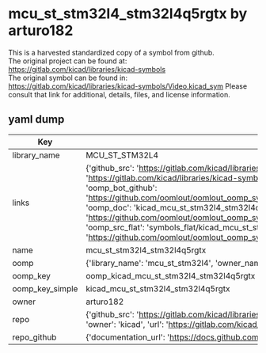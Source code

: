 # mcu_st_stm32l4_stm32l4q5rgtx by arturo182  
This is a harvested standardized copy of a symbol from github.  
The original project can be found at:  
https://gitlab.com/kicad/libraries/kicad-symbols  
The original symbol can be found in:
https://gitlab.com/kicad/libraries/kicad-symbols/Video.kicad_sym
Please consult that link for additional, details, files, and license information.  
## yaml dump  
| Key | Value |  
| --- | --- |  
| library_name | MCU_ST_STM32L4 |  
| links | {'github_src': 'https://gitlab.com/kicad/libraries/kicad-symbols/Video.kicad_sym', 'github_src_repo': 'https://gitlab.com/kicad/libraries/kicad-symbols', 'oomp_bot': 'kicad_mcu_st_stm32l4_stm32l4q5rgtx/working', 'oomp_bot_github': 'https://github.com/oomlout/oomlout_oomp_symbol_bot/tree/main/kicad_mcu_st_stm32l4_stm32l4q5rgtx/working', 'oomp_doc': 'kicad_mcu_st_stm32l4_stm32l4q5rgtx/working', 'oomp_doc_github': 'https://github.com/oomlout/oomlout_oomp_symbol_doc/tree/main/kicad_mcu_st_stm32l4_stm32l4q5rgtx/working', 'oomp_src_flat': 'symbols_flat/kicad_mcu_st_stm32l4_stm32l4q5rgtx/working', 'oomp_src_flat_github': 'https://github.com/oomlout/oomlout_oomp_symbol_src/tree/main/kicad_mcu_st_stm32l4_stm32l4q5rgtx/working'} |  
| name | mcu_st_stm32l4_stm32l4q5rgtx |  
| oomp | {'library_name': 'mcu_st_stm32l4', 'owner_name': 'kicad', 'symbol_name': 'mcu_st_stm32l4_stm32l4q5rgtx'} |  
| oomp_key | oomp_kicad_mcu_st_stm32l4_stm32l4q5rgtx |  
| oomp_key_simple | kicad_mcu_st_stm32l4_stm32l4q5rgtx |  
| owner | arturo182 |  
| repo | {'github_src': 'https://gitlab.com/kicad/libraries/kicad-symbols/Video.kicad_sym', 'name': 'libraries/kicad-symbols', 'owner': 'kicad', 'url': 'https://gitlab.com/kicad/libraries/kicad-symbols'} |  
| repo_github | {'documentation_url': 'https://docs.github.com/rest/repos/repos#get-a-repository', 'message': 'Not Found'} |  

